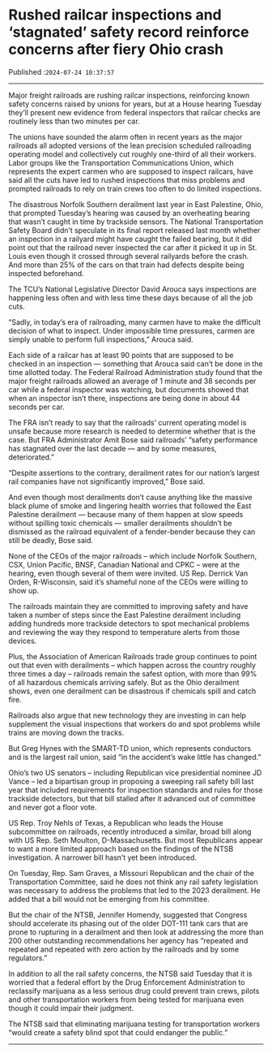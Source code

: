 # Rushed railcar inspections and ‘stagnated’ safety record reinforce concerns after fiery Ohio crash

Published :`2024-07-24 10:37:57`

---

Major freight railroads are rushing railcar inspections, reinforcing known safety concerns raised by unions for years, but at a House hearing Tuesday they’ll present new evidence from federal inspectors that railcar checks are routinely less than two minutes per car.

The unions have sounded the alarm often in recent years as the major railroads all adopted versions of the lean precision scheduled railroading operating model and collectively cut roughly one-third of all their workers. Labor groups like the Transportation Communications Union, which represents the expert carmen who are supposed to inspect railcars, have said all the cuts have led to rushed inspections that miss problems and prompted railroads to rely on train crews too often to do limited inspections.

The disastrous Norfolk Southern derailment last year in East Palestine, Ohio, that prompted Tuesday’s hearing was caused by an overheating bearing that wasn’t caught in time by trackside sensors. The National Transportation Safety Board didn’t speculate in its final report released last month whether an inspection in a railyard might have caught the failed bearing, but it did point out that the railroad never inspected the car after it picked it up in St. Louis even though it crossed through several railyards before the crash. And more than 25% of the cars on that train had defects despite being inspected beforehand.

The TCU’s National Legislative Director David Arouca says inspections are happening less often and with less time these days because of all the job cuts.

“Sadly, in today’s era of railroading, many carmen have to make the difficult decision of what to inspect. Under impossible time pressures, carmen are simply unable to perform full inspections,” Arouca said.

Each side of a railcar has at least 90 points that are supposed to be checked in an inspection — something that Arouca said can’t be done in the time allotted today. The Federal Railroad Administration study found that the major freight railroads allowed an average of 1 minute and 38 seconds per car while a federal inspector was watching, but documents showed that when an inspector isn’t there, inspections are being done in about 44 seconds per car.

The FRA isn’t ready to say that the railroads’ current operating model is unsafe because more research is needed to determine whether that is the case. But FRA Administrator Amit Bose said railroads’ “safety performance has stagnated over the last decade — and by some measures, deteriorated.”

“Despite assertions to the contrary, derailment rates for our nation’s largest rail companies have not significantly improved,” Bose said.

And even though most derailments don’t cause anything like the massive black plume of smoke and lingering health worries that followed the East Palestine derailment — because many of them happen at slow speeds without spilling toxic chemicals — smaller derailments shouldn’t be dismissed as the railroad equivalent of a fender-bender because they can still be deadly, Bose said.

None of the CEOs of the major railroads – which include Norfolk Southern, CSX, Union Pacific, BNSF, Canadian National and CPKC – were at the hearing, even though several of them were invited. US Rep. Derrick Van Orden, R-Wisconsin, said it’s shameful none of the CEOs were willing to show up.

The railroads maintain they are committed to improving safety and have taken a number of steps since the East Palestine derailment including adding hundreds more trackside detectors to spot mechanical problems and reviewing the way they respond to temperature alerts from those devices.

Plus, the Association of American Railroads trade group continues to point out that even with derailments – which happen across the country roughly three times a day – railroads remain the safest option, with more than 99% of all hazardous chemicals arriving safely. But as the Ohio derailment shows, even one derailment can be disastrous if chemicals spill and catch fire.

Railroads also argue that new technology they are investing in can help supplement the visual inspections that workers do and spot problems while trains are moving down the tracks.

But Greg Hynes with the SMART-TD union, which represents conductors and is the largest rail union, said “in the accident’s wake little has changed.”

Ohio’s two US senators – including Republican vice presidential nominee JD Vance – led a bipartisan group in proposing a sweeping rail safety bill last year that included requirements for inspection standards and rules for those trackside detectors, but that bill stalled after it advanced out of committee and never got a floor vote.

US Rep. Troy Nehls of Texas, a Republican who leads the House subcommittee on railroads, recently introduced a similar, broad bill along with US Rep. Seth Moulton, D-Massachusetts. But most Republicans appear to want a more limited approach based on the findings of the NTSB investigation. A narrower bill hasn’t yet been introduced.

On Tuesday, Rep. Sam Graves, a Missouri Republican and the chair of the Transportation Committee, said he does not think any rail safety legislation was necessary to address the problems that led to the 2023 derailment. He added that a bill would not be emerging from his committee.

But the chair of the NTSB, Jennifer Homendy, suggested that Congress should accelerate its phasing out of the older DOT-111 tank cars that are prone to rupturing in a derailment and then look at addressing the more than 200 other outstanding recommendations her agency has “repeated and repeated and repeated with zero action by the railroads and by some regulators.”

In addition to all the rail safety concerns, the NTSB said Tuesday that it is worried that a federal effort by the Drug Enforcement Administration to reclassify marijuana as a less serious drug could prevent train crews, pilots and other transportation workers from being tested for marijuana even though it could impair their judgment.

The NTSB said that eliminating marijuana testing for transportation workers “would create a safety blind spot that could endanger the public.”

---

